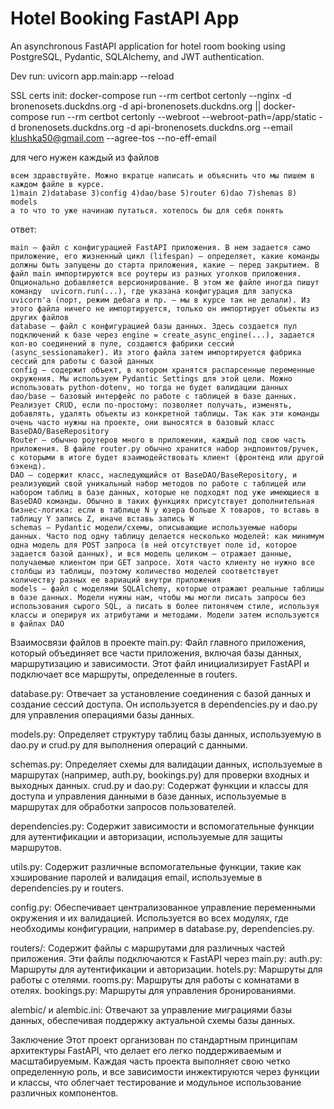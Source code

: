 # Hotel Booking FastAPI App

An asynchronous FastAPI application for hotel room booking using PostgreSQL, Pydantic, SQLAlchemy, and JWT authentication.

Dev run:
uvicorn app.main:app --reload

SSL certs init:
docker-compose run --rm certbot certonly --nginx -d bronenosets.duckdns.org -d api-bronenosets.duckdns.org
||
docker-compose run --rm certbot certonly --webroot --webroot-path=/app/static -d bronenosets.duckdns.org -d api-bronenosets.duckdns.org --email klushka50@gmail.com --agree-tos --no-eff-email

для чего нужен каждый из файлов

    всем здравствуйте. Можно вкратце написать и объяснить что мы пишем в каждом файле в курсе.
    1)main 2)database 3)config 4)dao/base 5)router 6)dao 7)shemas 8) models
    а то что то уже начинаю путаться. хотелось бы для себя понять

ответ:

    main — файл с конфигурацией FastAPI приложения. В нем задается само приложение, его жизненный цикл (lifespan) — определяет, какие команды должны быть запущены до старта приложения, какие — перед закрытием. В файл main импортируются все роутеры из разных уголков приложения. Опционально добавляется версионирование. В этом же файле иногда пишут команду  uvicorn.run(...), где указана конфигурация для запуска uvicorn'а (порт, режим дебага и пр. — мы в курсе так не делали). Из этого файла ничего не импортируется, только он импортирует объекты из других файлов
    database — файл с конфигурацией базы данных. Здесь создается пул подключений к базе через engine = create_async_engine(...), задается кол-во соединений в пуле, создаются фабрики сессий (async_sessionamaker). Из этого файла затем импортируется фабрика сессий для работы с базой данных
    config — содержит объект, в котором хранятся распарсенные переменные окружения. Мы используем Pydantic Settings для этой цели. Можно использовать python-dotenv, но тогда не будет валидации данных
    dao/base — базовый интерфейс по работе с таблицей в базе данных. Реализует CRUD, если по-простому: позволяет получать, изменять, добавлять, удалять объекты из конкретной таблицы. Так как эти команды очень часто нужны на проекте, они выносятся в базовый класс BaseDAO/BaseRepository
    Router — обычно роутеров много в приложении, каждый под свою часть приложения. В файле router.py обычно хранится набор эндпоинтов/ручек, с которыми в итоге будет взаимодействовать клиент (фронтенд или другой бэкенд).
    DAO — содержит класс, наследующийся от BaseDAO/BaseRepository, и реализующий свой уникальный набор методов по работе с таблицей или набором таблиц в базе данных, которые не подходят под уже имеющиеся в BaseDAO команды. Обычно в таких функциях присутствует дополнительная бизнес-логика: если в таблице N у юзера больше X товаров, то вставь в таблицу Y запись Z, иначе вставь запись W
    schemas — Pydantic модели/схемы, описывающие используемые наборы данных. Часто под одну таблицу делается несколько моделей: как минимум одна модель для POST запроса (в ней отсутствует поле id, которое задается базой данных), и вся модель целиком — отражает данные, получаемые клиентом при GET запросе. Хотя часто клиенту не нужно все столбцы из таблицы, поэтому количество моделей соответствует количеству разных ее вариаций внутри приложения
    models — файл с моделями SQLAlchemy, которые отражают реальные таблицы в базе данных. Модели нужны нам, чтобы мы могли писать запросы без использования сырого SQL, а писать в более питонячем стиле, используя классы и оперируя их атрибутами и методами. Модели затем используются в файлах DAO

Взаимосвязи файлов в проекте
main.py: Файл главного приложения, который объединяет все части приложения, включая базы данных, маршрутизацию и зависимости. Этот файл инициализирует FastAPI и подключает все маршруты, определенные в routers.

database.py: Отвечает за установление соединения с базой данных и создание сессий доступа. Он используется в dependencies.py и dao.py для управления операциями базы данных.

models.py: Определяет структуру таблиц базы данных, используемую в dao.py и crud.py для выполнения операций с данными.

schemas.py: Определяет схемы для валидации данных, используемые в маршрутах (например, auth.py, bookings.py) для проверки входных и выходных данных.
crud.py и dao.py: Содержат функции и классы для доступа и управления данными в базе данных, используемые в маршрутах для обработки запросов пользователей.

dependencies.py: Содержит зависимости и вспомогательные функции для аутентификации и авторизации, используемые для защиты маршрутов.

utils.py: Содержит различные вспомогательные функции, такие как хэширование паролей и валидация email, используемые в dependencies.py и routers.

config.py: Обеспечивает централизованное управление переменными окружения и их валидацией. Используется во всех модулях, где необходимы конфигурации, например в database.py, dependencies.py.

routers/: Содержит файлы с маршрутами для различных частей приложения. Эти файлы подключаются к FastAPI через main.py:
auth.py: Маршруты для аутентификации и авторизации.
hotels.py: Маршруты для работы с отелями.
rooms.py: Маршруты для работы с комнатами в отелях.
bookings.py: Маршруты для управления бронированиями.

alembic/ и alembic.ini: Отвечают за управление миграциями базы данных, обеспечивая поддержку актуальной схемы базы данных.

Заключение
Этот проект организован по стандартным принципам архитектуры FastAPI, что делает его легко поддерживаемым и масштабируемым. Каждая часть проекта выполняет свою четко определенную роль, и все зависимости инжектируются через функции и классы, что облегчает тестирование и модульное использование различных компонентов.
